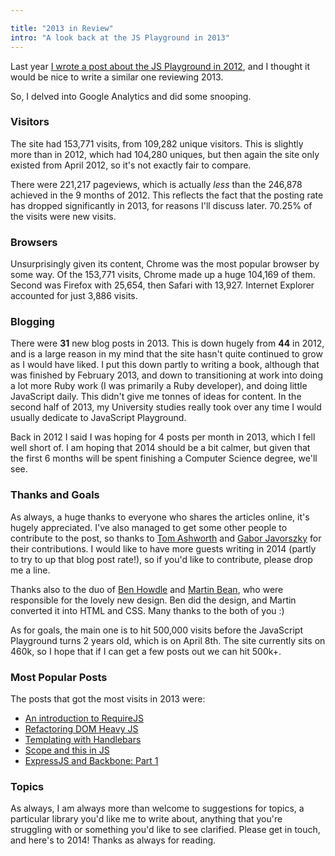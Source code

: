 ```yaml
---

title: "2013 in Review"
intro: "A look back at the JS Playground in 2013"
---
```


Last year [I wrote a post about the JS Playground in 2012](/blog/2013/01/2012-in-review/), and I thought it would be nice to write a similar one reviewing 2013.

So, I delved into Google Analytics and did some snooping.

### Visitors

The site had 153,771 visits, from 109,282 unique visitors. This is slightly more than in 2012, which had 104,280 uniques, but then again the site only existed from April 2012, so it's not exactly fair to compare.

There were 221,217 pageviews, which is actually _less_ than the 246,878 achieved in the 9 months of 2012. This reflects the fact that the posting rate has dropped significantly in 2013, for reasons I'll discuss later. 70.25% of the visits were new visits.

### Browsers

Unsurprisingly given its content, Chrome was the most popular browser by some way. Of the 153,771 visits, Chrome made up a huge 104,169 of them. Second was Firefox with 25,654, then Safari with 13,927. Internet Explorer accounted for just 3,886 visits.

### Blogging

There were **31** new blog posts in 2013. This is down hugely from **44** in 2012, and is a large reason in my mind that the site hasn't quite continued to grow as I would have liked. I put this down partly to writing a book, although that was finished by February 2013, and down to transitioning at work into doing a lot more Ruby work (I was primarily a Ruby developer), and doing little JavaScript daily. This didn't give me tonnes of ideas for content. In the second half of 2013, my University studies really took over any time I would usually dedicate to JavaScript Playground.

Back in 2012 I said I was hoping for 4 posts per month in 2013, which I fell well short of. I am hoping that 2014 should be a bit calmer, but given that the first 6 months will be spent finishing a Computer Science degree, we'll see.

### Thanks and Goals

As always, a huge thanks to everyone who shares the articles online, it's hugely appreciated. I've also managed to get some other people to contribute to the post, so thanks to [Tom Ashworth](http://twitter.com/phuu) and [Gabor Javorszky](http://twitter.com/javorszky) for their contributions. I would like to have more guests writing in 2014 (partly to try to up that blog post rate!), so if you'd like to contribute, please drop me a line.

Thanks also to the duo of [Ben Howdle](http://twitter.com/benhowdle) and [Martin Bean](http://twitter.com/martinbean), who were responsible for the lovely new design. Ben did the design, and Martin converted it into HTML and CSS. Many thanks to the both of you :)

As for goals, the main one is to hit 500,000 visits before the JavaScript Playground turns 2 years old, which is on April 8th. The site currently sits on 460k, so I hope that if I can get a few posts out we can hit 500k+.

### Most Popular Posts

The posts that got the most visits in 2013 were:

* [An introduction to RequireJS](/blog/2012/07/requirejs-amd-tutorial-introduction/)
* [Refactoring DOM Heavy JS](/blog/2013/06/refactoring-js/)
* [Templating with Handlebars](/blog/2012/05/javascript-templating-handlebars-tutorial/)
* [Scope and this in JS](/blog/2012/04/javascript-variable-scope-this/)
* [ExpressJS and Backbone: Part 1](/blog/2013/02/express-backbone-application-part1/)

### Topics

As always, I am always more than welcome to suggestions for topics, a particular library you'd like me to write about, anything that you're struggling with or something you'd like to see clarified. Please get in touch, and here's to 2014! Thanks as always for reading.
